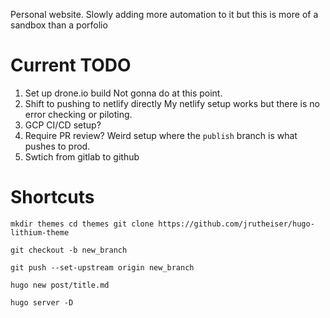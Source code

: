 Personal website.  Slowly adding more automation to it but this is more of a sandbox than a porfolio

# Current TODO
1. Set up drone.io build
	Not gonna do at this point.
2. Shift to pushing to netlify directly
	My netlify setup works but there is no error checking or piloting.
3. GCP CI/CD setup?
4. Require PR review?
	Weird setup where the `publish` branch is what pushes to prod. 
5. Swtich from gitlab to github


# Shortcuts
`
mkdir themes
cd themes
git clone https://github.com/jrutheiser/hugo-lithium-theme
`

`git checkout -b new_branch`

`git push --set-upstream origin new_branch`

`hugo new post/title.md`

`hugo server -D`

